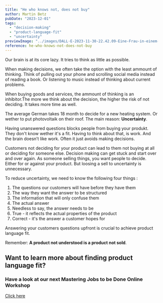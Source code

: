 ```yaml
---
title: "He who knows not, does not buy"
author: Martin Betz
pubDate: "2023-12-01"
tags:
  - "decision-making"
  - "product-language-fit"
  - "uncertainty"
previewImage: "../images/DALL·E-2023-11-30-22.42.09-Eine-Frau-in-einem-Business-Kleid-steht-in-einem-Laden-und-versucht-sich-zwischen-zwei-Produkten-zu-entscheiden.-Ihr-Gesichtsausdruck-zeigt-Verwirrun.png"
reference: he-who-knows-not-does-not-buy
---
```


Our brain is at its core lazy. It tries to think as little as possible.

When making decisions, we often take the option with the least ammount of thinking. Think of pulling out your phone and scrolling social media instead of reading a book. Or listening to music instead of thinking about current problems.

When buying goods and services, the ammount of thinking is an inhibitor.The more we think about the decision, the higher the risk of not deciding. It takes more time as well. 

The average German takes 18 month to decide for a new heating system. Or wether to put photovoltaik on their roof. The main reason: **Uncertainty**.

Having unanswered questions blocks people from buying your produkt. They don't know wether it's a fit. Having to think about that, is work. And the brain doesn’t like work. Often it just avoids making decisions.

Customers not deciding for your product can lead to them not buying at all or deciding for someone else. Decision making can get stuck and start over and over again. As someone selling things, you want people to decide. Either for or against your product. But loosing a sell to uncertainty is unnecessary.

To reduce uncertainty, we need to know the following four things :

1. The questions our customers will have before they have them
2. The way they want the answer to be structured
3. The information that will only confuse them
4. The actual answer
5. Needless to say, the answer needs to be
6. True - it reflects the actual properties of the product
7. Correct - it's the answer a customer hopes for

Answering your customers questions upfront is crucial to achieve product language fit.

Remember: **A product not understood is a product not sold**.

## Want to learn more about finding product language fit?

### Have a look at our next Mastering Jobs to be Done Online Workshop

[Click here](/services/mastering-jobs-to-be-done-online-workshop/)
